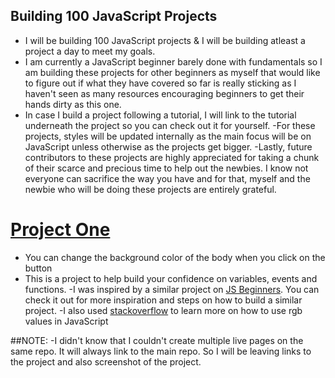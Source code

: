 ## Building 100 JavaScript Projects 

- I will be building 100 JavaScript projects & I will be building atleast a project a day to meet my goals.
- I am currently a JavaScript beginner barely done with fundamentals so I am building
these projects for other beginners as myself that would like to figure out if what they have covered so far is really sticking as I haven't seen as many resources encouraging beginners to get their hands dirty as this one.
- In case I build a project following a tutorial, I will link to the tutorial underneath the project so you can check out it for yourself.
-For these projects, styles will be updated internally as the main focus will be on JavaScript unless otherwise as the projects get bigger.
-Lastly, future contributors to these projects are highly appreciated for taking a chunk of their scarce and precious time to help out the newbies. I know not everyone can sacrifice the way
you have and for that, myself and the newbie who will be doing these projects are entirely
grateful.

# [Project One](/projectOne)
- You can change the background color of the body when you click on the button
- This is a project to help build your confidence on variables, events and functions.
-I was inspired by a similar project on [JS Beginners](https://jsbeginners.com/change-background-color-project/). You can check it out for more inspiration and steps 
on how to build a similar project.
-I also used [stackoverflow](https://stackoverflow.com/questions/14323082/why-doesnt-backgroundcolor-rgba-b-c-work) to learn more on how to use rgb values in JavaScript


##NOTE:
-I didn't know that I couldn't create multiple live pages on the same repo. It will always link to the main repo. So I will be leaving links to the project and also screenshot of the project.
